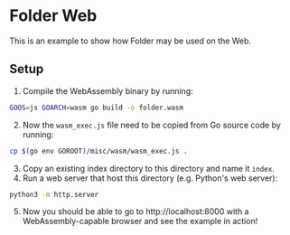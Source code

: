 # Folder Web

This is an example to show how Folder may be used on the Web.

## Setup

1. Compile the WebAssembly binary by running:
```sh
GOOS=js GOARCH=wasm go build -o folder.wasm
```
2. Now the `wasm_exec.js` file need to be copied from Go source code by running:
```sh
cp $(go env GOROOT)/misc/wasm/wasm_exec.js .
```
3. Copy an existing index directory to this directory and name it `index`.
4. Run a web server that host this directory (e.g. Python's web server):
```sh
python3 -m http.server
```
5. Now you should be able to go to http://localhost:8000 with a WebAssembly-capable browser and see the example in action!
